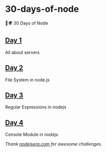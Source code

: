 # 30-days-of-node

🚀🌍 30 Days of Node

## [Day 1](https://github.com/cuongw/30-days-of-node/tree/master/day1)

All about servers

## [Day 2](https://github.com/cuongw/30-days-of-node/tree/master/day2)

File System in node.js

## [Day 3](https://github.com/cuongw/30-days-of-node/tree/master/day3)

Regular Expressions in nodejs

## [Day 4](https://github.com/cuongw/30-days-of-node/tree/master/day4)

Console Module in nodejs

*Thank [nodejsera.com](https://www.nodejsera.com/30-days-of-node.html) for awesome challenges.*
